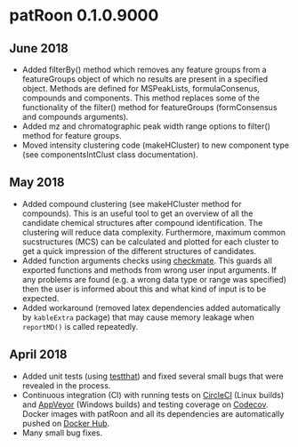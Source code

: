 # patRoon 0.1.0.9000

## June 2018
* Added filterBy() method which removes any feature groups from a featureGroups object of which no results are present in a specified object. Methods are defined for MSPeakLists, formulaConsenus, compounds and components. This method replaces some of the functionality of the filter() method for featureGroups (formConsensus and compounds arguments).
* Added mz and chromatographic peak width range options to filter() method for feature groups.
* Moved intensity clustering code (makeHCluster) to new component type (see componentsIntClust class documentation).


## May 2018
* Added compound clustering (see makeHCluster method for compounds). This is an useful tool to get an overview of all the candidate chemical structures after compound identification. The clustering will reduce data complexity. Furthermore, maximum common sucstructures (MCS) can be calculated and plotted for each cluster to get a quick impression of the different structures of candidates.
* Added function arguments checks using [checkmate]. This guards all exported functions and methods from wrong user input arguments. If any problems are found (e.g. a wrong data type or range was specified) then the user is informed about this and what kind of input is to be expected.
* Added workaround (removed latex dependencies added automatically by `kableExtra` package) that may cause memory leakage when `reportMD()` is called repeatedly.


## April 2018
* Added unit tests (using [testthat]) and fixed several small bugs that were revealed in the process.
* Continuous integration (CI) with running tests on [CircleCI] (Linux builds) and [AppVeyor] (Windows builds) and testing coverage on [Codecov]. Docker images with patRoon and all its dependencies are automatically pushed on [Docker Hub][DH].
* Many small bug fixes.




[checkmate]: https://github.com/mllg/checkmate
[testthat]: https://github.com/r-lib/testthat
[CircleCI]: https://circleci.com/gh/rickhelmus/patRoon
[AppVeyor]: https://ci.appveyor.com/project/rickhelmus/patroon/branch/master
[Codecov]: https://codecov.io/gh/rickhelmus/patRoon
[DH]: https://hub.docker.com/r/patroonorg/patroon/
